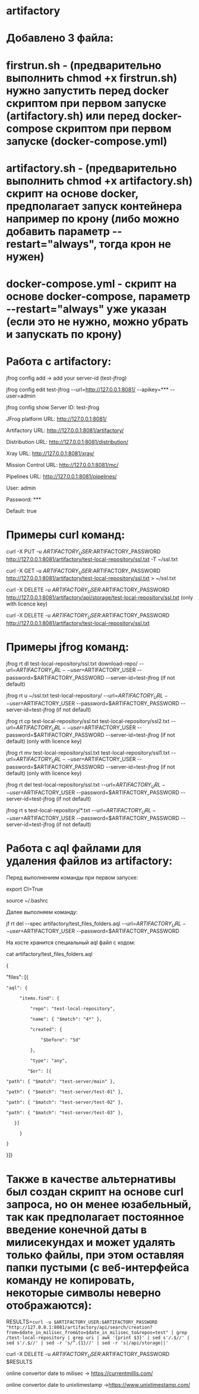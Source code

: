 # artifactory
# Добавлено 3 файла:
# firstrun.sh - (предварительно выполнить chmod +x firstrun.sh) нужно запустить перед docker скриптом при первом запуске (artifactory.sh) или перед docker-compose скриптом при первом запуске (docker-compose.yml)
# artifactory.sh - (предварительно выполнить chmod +x artifactory.sh) скрипт на основе docker, предполагает запуск контейнера например по крону (либо можно добавить параметр --restart="always", тогда крон не нужен)
# docker-compose.yml - скрипт на основе docker-compose, параметр --restart="always" уже указан (если это не нужно, можно убрать и запускать по крону)
# Работа с artifactory:
jfrog config add -> add your server-id (test-jfrog)

jfrog config edit test-jfrog --url=http://127.0.0.1:8081/ --apikey=*** --user=admin

jfrog config show                                              Server ID:                      test-jfrog

JFrog platform URL:             http://127.0.0.1:8081/

Artifactory URL:                http://127.0.0.1:8081/artifactory/

Distribution URL:               http://127.0.0.1:8081/distribution/

Xray URL:                       http://127.0.0.1:8081/xray/

Mission Control URL:            http://127.0.0.1:8081/mc/

Pipelines URL:                  http://127.0.0.1:8081/pipelines/

User:                           admin

Password:                       ***

Default:                        true

# Примеры curl команд:
curl -X PUT -u $ARTIFACTORY_USER:$ARTIFACTORY_PASSWORD http://127.0.0.1:8081/artifactory/test-local-repository/ssl.txt -T ~/ssl.txt

curl -X GET -u $ARTIFACTORY_USER:$ARTIFACTORY_PASSWORD http://127.0.0.1:8081/artifactory/test-local-repository/ssl.txt > ~/ssl.txt

curl -X DELETE -u $ARTIFACTORY_USER:$ARTIFACTORY_PASSWORD http://127.0.0.1:8081/artifactory/api/storage/test-local-repository/ssl.txt (only with licence key)

curl -X DELETE -u $ARTIFACTORY_USER:$ARTIFACTORY_PASSWORD http://127.0.0.1:8081/artifactory/test-local-repository/ssl.txt

# Примеры jfrog команд:
jfrog rt dl test-local-repository/ssl.txt download-repo/ --url=$ARTIFACTORY_URL --user=$ARTIFACTORY_USER --password=$ARTIFACTORY_PASSWORD --server-id=test-jfrog (if not default)

jfrog rt u ~/ssl.txt test-local-repository/ --url=$ARTIFACTORY_URL --user=$ARTIFACTORY_USER --password=$ARTIFACTORY_PASSWORD --server-id=test-jfrog (if not default)

jfrog rt cp test-local-repository/ssl.txt test-local-repository/ssl2.txt --url=$ARTIFACTORY_URL --user=$ARTIFACTORY_USER --password=$ARTIFACTORY_PASSWORD --server-id=test-jfrog (if not default) (only with licence key)

jfrog rt mv test-local-repository/ssl.txt test-local-repository/ssl1.txt --url=$ARTIFACTORY_URL --user=$ARTIFACTORY_USER --password=$ARTIFACTORY_PASSWORD --server-id=test-jfrog (if not default) (only with licence key)

jfrog rt del test-local-repository/ssl.txt --url=$ARTIFACTORY_URL --user=$ARTIFACTORY_USER --password=$ARTIFACTORY_PASSWORD --server-id=test-jfrog (if not default)

jfrog rt s test-local-repository/*.txt --url=$ARTIFACTORY_URL --user=$ARTIFACTORY_USER --password=$ARTIFACTORY_PASSWORD --server-id=test-jfrog (if not default)

# Работа с aql файлами для удаления файлов из artifactory:
Перед выполнением команды при первом запуске:

export CI=True

source ~/.bashrc

Далее выполняем команду:

jf rt del --spec artifactory/test_files_folders.aql --url=$ARTIFACTORY_URL --user=$ARTIFACTORY_USER --password=$ARTIFACTORY_PASSWORD

На хосте хранится специальный aql файл с кодом:

cat artifactory/test_files_folders.aql

{

"files": [{

    "aql": {
    
         "items.find": {
         
             "repo": "test-local-repository",
             
             "name": { "$match": "4*" },
             
             "created": {
             
                 "$before": "5d"
                 
             },
             
             "type": "any",
             
            "$or": [{
            
    "path": { "$match": "test-server/main" },
    
    "path": { "$match": "test-server/test-01" },
    
    "path": { "$match": "test-server/test-02" },
    
    "path": { "$match": "test-server/test-03" },
    
       }]
       
         }
         
    }
    
}]}

# Также в качестве альтернативы был создан скрипт на основе curl запроса, но он менее юзабельный, так как предполагает постоянное введение конечной даты в милисекундах и может удалять только файлы, при этом оставляя папки пустыми (с веб-интерфейса команду не копировать, некоторые символы неверно отображаются):

RESULTS=`curl -u $ARTIFACTORY_USER:$ARTIFACTORY_PASSWORD "http://127.0.0.1:8081/artifactory/api/search/creation?from=$date_in_milisec_from&to=$date_in_milisec_to&repos=test" | grep /test-local-repository | grep uri | awk '{print $3}' | sed s'/.$//' | sed s'/.$//' | sed -r 's/^.{1}//' | sed -r 's|/api/storage||'`

curl -X DELETE -u $ARTIFACTORY_USER:$ARTIFACTORY_PASSWORD $RESULTS

online convertor date to milisec -> https://currentmillis.com/

online convertor date to unixtimestamp ->https://www.unixtimestamp.com/
